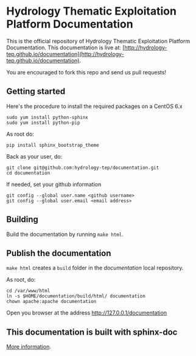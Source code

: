 # Hydrology Thematic Exploitation Platform Documentation

This is the official repository of Hydrology Thematic Exploitation Platform Documentation. This
documentation is live at:
[http://hydrology-tep.github.io/documentation](http://hydrology-tep.github.io/documentation).

You are encouraged to fork this repo and send us pull requests!

## Getting started

Here's the procedure to install the required packages on a CentOS 6.x

```
sudo yum install python-sphinx
sudo yum install python-pip
```

As root do:

```
pip install sphinx_bootstrap_theme
```

Back as your user, do:

```
git clone git@github.com:hydrology-tep/documentation.git
cd documentation
```

If needed, set your github information

```
git config --global user.name <github username>
git config --global user.email <email address>
```

## Building

Build the documentation by running ``make html``.

## Publish the documentation

``make html`` creates a ``build`` folder in the *documentation* local repository.

As root, do:

```
cd /var/www/html
ln -s $HOME/documentation/build/html/ documentation
chown apache:apache documentation
```

Open you browser at the address http://127.0.0.1/documentation

## This documentation is built with sphinx-doc

[More information](http://sphinx-doc.org/).
